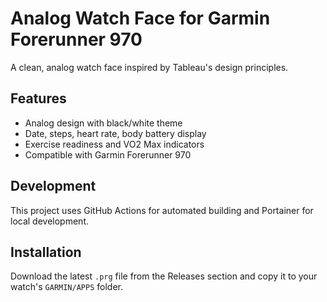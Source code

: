 # Analog Watch Face for Garmin Forerunner 970

A clean, analog watch face inspired by Tableau's design principles.

## Features
- Analog design with black/white theme
- Date, steps, heart rate, body battery display
- Exercise readiness and VO2 Max indicators
- Compatible with Garmin Forerunner 970

## Development
This project uses GitHub Actions for automated building and Portainer for local development.

## Installation
Download the latest `.prg` file from the Releases section and copy it to your watch's `GARMIN/APPS` folder.
